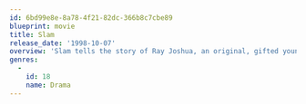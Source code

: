 ```yaml
---
id: 6bd99e8e-8a78-4f21-82dc-366b8c7cbe89
blueprint: movie
title: Slam
release_date: '1998-10-07'
overview: 'Slam tells the story of Ray Joshua, an original, gifted young MC trapped in a war-zone housing project known as Dodge City. Unable to find a job, Ray copes with the despair and poverty of his neighborhood by using his wits and verbal talent. Written by Offline Publicist Young Ray Joshua lives in the Washington, DC, district known as Dodge City, which is dominated by gang wars. One day he is arrested when his drug dealer is gunned down while talking to him. He is put to prison where two rival gangs, Thug Life and the Union, want to recruit him as a member.'
genres:
  -
    id: 18
    name: Drama
---
```

